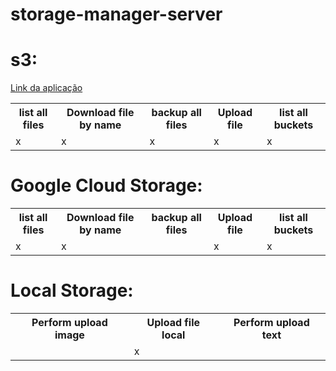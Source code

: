 # storage-manager-server

<h1>s3:</h1>
<a href="https://storage-manager-svc.herokuapp.com/swagger-ui/index.html"> Link da aplicação<a/>
<table>
	<tr>
		<th>list all files</th>
		<th>Download file by name</th>
		<th>backup all files</th>
        <th>Upload file</th>
        <th>list all buckets</th>
	</tr>
	<tr>
	<td>x</td>
	<td>x</td>
    <td>x</td>
    <td>x</td>
    <td>x</td>
	</tr>
</table>

<h1>Google Cloud Storage:</h1>
<table>
	<tr>
		<th>list all files</th>
		<th>Download file by name</th>
		<th>backup all files</th>
        <th>Upload file</th>
        <th>list all buckets</th>
	</tr>
	<tr>
	<td>x</td>
	<td>x</td>
    <td></td>
    <td>x</td>
    <td>x</td>
	</tr>
</table>

<h1>Local Storage:</h1>
<table>
	<tr>
		<th>Perform upload image</th>
        <th>Upload file local</th>
        <th>Perform upload text</th>
	</tr>
	<tr>
	<td></td>
	<td>x</td>
    <td></td>
	</tr>
</table>
